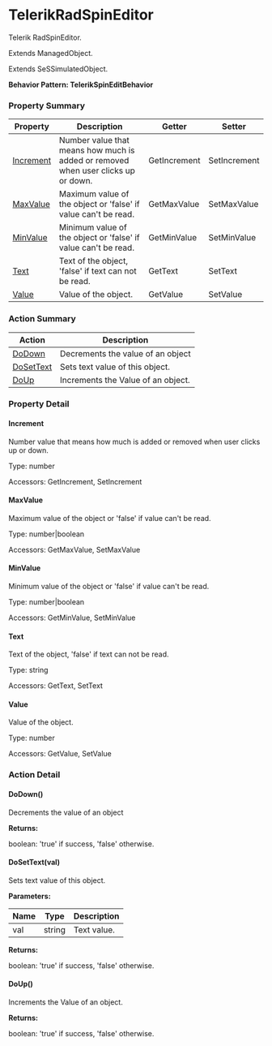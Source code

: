 # TelerikRadSpinEditor

Telerik RadSpinEditor.
 
Extends ManagedObject.

Extends SeSSimulatedObject.





**Behavior Pattern: TelerikSpinEditBehavior**


<!-- ============================== property summary ========================== -->

	

### Property Summary

| **Property** | **Description** | **Getter** | **Setter** |
| ------------ | --------------- | ---------- | ---------- |
| [Increment](#Increment) | Number value that means how much is added or removed when user clicks up or down. | GetIncrement | SetIncrement |
| [MaxValue](#MaxValue) | Maximum value of the object or 'false' if value can't be read. | GetMaxValue | SetMaxValue |
| [MinValue](#MinValue) | Minimum value of the object or 'false' if value can't be read. | GetMinValue | SetMinValue |
| [Text](#Text) | Text of the object, 'false' if text can not be read. | GetText | SetText |
| [Value](#Value) | Value of the object. | GetValue | SetValue |



	
<!-- ============================== action summary ========================== -->



### Action Summary

|  **Action** | **Description** | 
| ----------- | --------------- |
|	[DoDown](#DoDown) | Decrements the value of an object |
|	[DoSetText](#DoSetText) | Sets text value of this object. |
|	[DoUp](#DoUp) | Increments the Value of an object. |




<!-- ============================== property detail ========================== -->
	
### Property Detail
		
<a name="Increment"></a>
#### Increment


Number value that means how much is added or removed when user clicks up or down.

			
	
			
Type: number
			
			
Accessors: GetIncrement, SetIncrement
			
		
<a name="MaxValue"></a>
#### MaxValue


Maximum value of the object or 'false' if value can't be read.

			
	
			
Type: number|boolean
			
			
Accessors: GetMaxValue, SetMaxValue
			
		
<a name="MinValue"></a>
#### MinValue


Minimum value of the object or 'false' if value can't be read.

			
	
			
Type: number|boolean
			
			
Accessors: GetMinValue, SetMinValue
			
		
<a name="Text"></a>
#### Text


Text of the object, 'false' if text can not be read.

			
	
			
Type: string
			
			
Accessors: GetText, SetText
			
		
<a name="Value"></a>
#### Value


Value of the object.

			
	
			
Type: number
			
			
Accessors: GetValue, SetValue
			
		
	
	
<!-- ============================== action detail ========================== -->
	
### Action Detail
		
<a name="DoDown"></a>    
#### DoDown()

Decrements the value of an object




**Returns:**

boolean: 'true' if success, 'false' otherwise.



<a name="see.also.telerikradspineditor.dodown"></a>

<a name="DoSetText"></a>    
#### DoSetText(val)

Sets text value of this object.


**Parameters:**

|	**Name** | **Type** | **Description** |
| ---------- | -------- | --------------- |
| val | string |	Text value. |




**Returns:**

boolean: 'true' if success, 'false' otherwise.



<a name="see.also.telerikradspineditor.dosettext"></a>

<a name="DoUp"></a>    
#### DoUp()

Increments the Value of an object.




**Returns:**

boolean: 'true' if success, 'false' otherwise.



<a name="see.also.telerikradspineditor.doup"></a>

	

